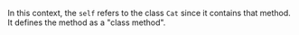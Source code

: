 In this context, the `self` refers to the class `Cat` since it contains that method. It defines the method as a "class method".
